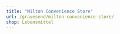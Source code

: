 ```yaml
---
title: "Milton Convenience Store"
url: /gravesend/milton-convenience-store/
shop: Lebensmittel
---
```

